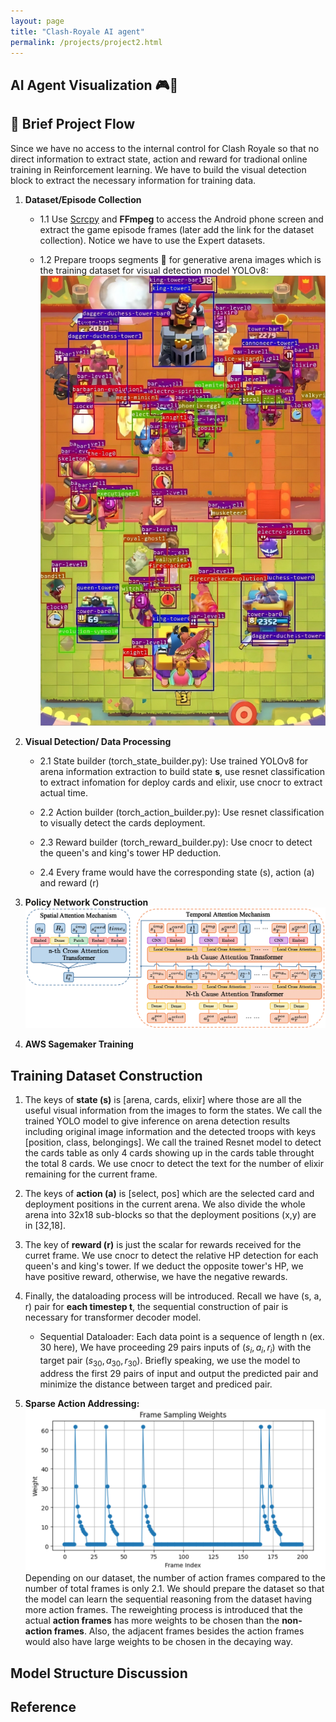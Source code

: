 ```yaml
---
layout: page
title: "Clash-Royale AI agent"
permalink: /projects/project2.html
---
```



## AI Agent Visualization 🎮🤖




## 🔬 Brief Project Flow

Since we have no access to the internal control for Clash Royale so that no direct information to extract state, action and reward for tradional online training in Reinforcement learning. We have to build the visual detection block to extract the necessary information for training data. 


1. **Dataset/Episode Collection**
   - 1.1 Use [Scrcpy](https://github.com/Genymobile/scrcpy) and **FFmpeg** to access the Android phone screen and extract the game episode frames (later add the link for the dataset collection). Notice we have to use the Expert datasets.
  
   
   - 1.2 Prepare troops segments 🤖 for generative arena images which is the training dataset for visual detection model YOLOv8:
      ![Generative Arena View](generative_arena.png)
     
  

2. **Visual Detection/ Data Processing**
   - 2.1 State builder (torch_state_builder.py): Use trained YOLOv8 for arena information extraction to build state **s**, use resnet classification to extract infomation for deploy cards and elixir, use cnocr to extract actual time.
  
   
   - 2.2 Action builder (torch_action_builder.py): Use resnet classification to visually detect the cards deployment.
  
   
   - 2.3 Reward builder (torch_reward_builder.py): Use cnocr to detect the queen's and king's tower HP deduction.
  
   
   - 2.4 Every frame would have the corresponding state (s), action (a) and reward (r)

3. **Policy Network Construction**
 ![Policy Network Preview](policy_model_en.png)


5. **AWS Sagemaker Training**


## Training Dataset Construction

1. The keys of **state (s)** is [arena, cards, elixir] where those are all the useful visual information from the images to form the states. We call the trained YOLO model to give inference on   arena detection results including original image information and the detected troops with keys [position, class, belongings]. We call the trained Resnet model to detect the cards table as only 4 cards showing up in the cards table throught the total 8 cards. We use cnocr to detect the text for the number of elixir remaining for the current frame.


2. The keys of **action (a)** is [select, pos] which are the selected card and deployment positions in the current arena. We also divide the whole arena into 32x18 sub-blocks so that the deployment positions (x,y) are in [32,18].


3. The key of **reward (r)** is just the scalar for rewards received for the curret frame. We use cnocr to detect the relative HP detection for each queen's and king's tower. If we deduct the opposite tower's HP, we have positive reward, otherwise, we have the negative rewards.


4. Finally, the dataloading process will be introduced. Recall we have (s, a, r) pair for **each timestep t**, the sequential construction of pair is necessary for transformer decoder model.
   - Sequential Dataloader: Each data point is a sequence of length n (ex. 30 here), We have proceeding 29 pairs inputs of $(s_i, a_i, r_i)$ with the target pair $(s_{30}, a_{30}, r_{30})$. Briefly speaking, we use the model to address the first 29 pairs of input and output the predicted pair and minimize the distance between target and prediced pair.



5. **Sparse Action Addressing:**
   ![Frame Re-weighting](frame_weights.png)
   Depending on our dataset, the number of action frames compared to the number of total frames is only $2.1%$. We should prepare the dataset so that the model can learn the sequential reasoning from the dataset having more action frames. The reweighting process is introduced that the actual **action frames** has more weights to be chosen than the **non-action frames**. Also, the adjacent frames besides the action frames would also have large weights to be chosen in the decaying way.


## Model Structure Discussion


## Reference
